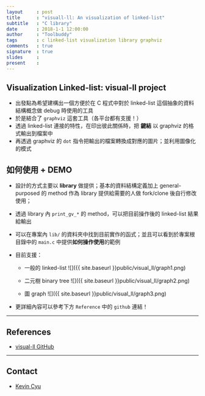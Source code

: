 ```yaml
---
layout     : post
title      : "visuall-ll: An visualization of linked-list"
subtitle   : "C library"
date       : 2018-1-1 12:00:00
author     : "Toolbuddy"
tags       : c linked-list visualization library graphviz
comments   : true
signature  : true
slides     : 
present    : 
---
```


## Visualization Linked-list: **visual-ll** project

* 出發點為希望建構出一個方便於在 C 程式中對於 linked-list 這個抽象的資料結構概念做 debug 時使用的工具
* 於是結合了 `graphviz` 這套工具（各平台都有支援！）
* 透過 linked-list 連接的特性，在印出彼此關係時，把 **鍵結** 以 graphviz 的格式輸出到檔案中
* 再透過 graphviz 的 `dot` 指令把輸出的檔案轉換成對應的圖片；並利用圖像化的模式

## 如何使用 + DEMO

* 設計的方式主要以 **library** 做提供；基本的資料結構定義加上 general-purposed 的 method 作為 library 提供給需要的人做 fork/clone 後自行修改使用；
* 透過 library 內 `print_gv_*` 的 method，可以把目前操作後的 linked-list 結果給輸出
* 可以在專案內 `lib/` 的資料夾中找到目前實作的函式；並且可以看到於專案根目錄中的 `main.c` 中提供**如何操作使用**的範例
* 目前支援：
    * 一般的 linked-list
    ![]({{ site.baseurl }}public/visual_ll/graph1.png)

    * 二元樹 binary tree
    ![]({{ site.baseurl }}public/visual_ll/graph2.png)

    * 圖 graph
    ![]({{ site.baseurl }}public/visual_ll/graph3.png)
    
* 更詳細內容可以參考下方 `Reference` 中的 `github` 連結！


---
## References

* [visual-ll GitHub](https://github.com/toolbuddy/visual-ll)

---
## Contact

* [Kevin Cyu](https://kevinbird61.github.io/Intro/)